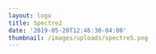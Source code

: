 ```yaml
---
layout: logo
title: Spectre2
date: '2019-05-20T12:46:30-04:00'
thumbnail: /images/uploads/spectre5.png
---
```


